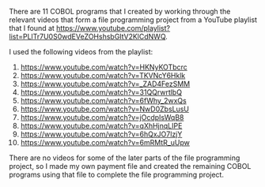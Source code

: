 There are 11 COBOL programs that I created by working through the relevant videos that form a file programming project  from a YouTube playlist that I found at https://www.youtube.com/playlist?list=PLlTr7U0S0wdEVeZOHshsbGItV2KlCdNWQ.

I used the following videos from the playlist:
  1) https://www.youtube.com/watch?v=HKNyKOTbcrc
  2) https://www.youtube.com/watch?v=TKVNcY6Hklk
  3) https://www.youtube.com/watch?v=_ZAD4FezSMM
  4) https://www.youtube.com/watch?v=31QQrwrtlbQ
  5) https://www.youtube.com/watch?v=6fWhy_2wxQs
  6) https://www.youtube.com/watch?v=NwD0ZbsLusU
  7) https://www.youtube.com/watch?v=jOcdpIsWqB8
  8) https://www.youtube.com/watch?v=qXhHjnqLIPE
  9) https://www.youtube.com/watch?v=6hQxJO7lzjY
  10) https://www.youtube.com/watch?v=6mRMtR_uUpw

There are no videos for some of the later parts of the file programming project, so I made my own payment file and created the remaining COBOL programs using that file to complete the file programming project.